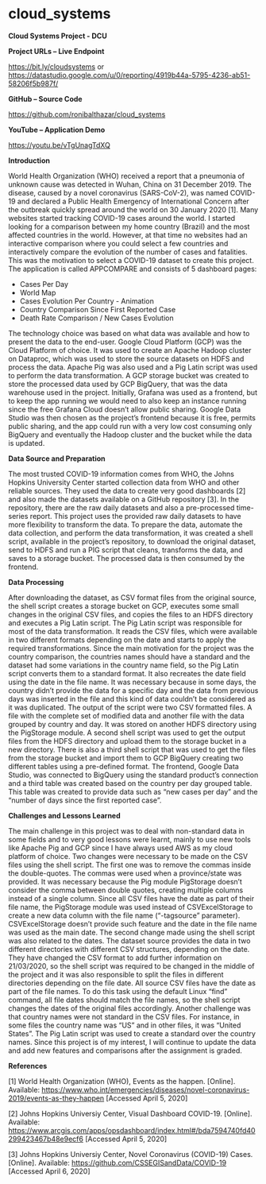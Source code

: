 # cloud_systems
**Cloud Systems Project - DCU**

**Project URLs – Live Endpoint**

https://bit.ly/cloudsystems
or
https://datastudio.google.com/u/0/reporting/4919b44a-5795-4236-ab51-58206f5b987f/

**GitHub – Source Code**

https://github.com/ronibalthazar/cloud_systems

**YouTube – Application Demo**

https://youtu.be/vTgUnagTdXQ


**Introduction**

World Health Organization (WHO) received a report that a pneumonia of unknown cause was detected in Wuhan, China on 31 December 2019. The disease, caused by a novel coronavirus (SARS-CoV-2), was named COVID-19 and declared a Public Health Emergency of International Concern after the outbreak quickly spread around the world on 30 January 2020 [1].
Many websites started tracking COVID-19 cases around the world. I started looking for a comparison between my home country (Brazil) and the most affected countries in the world. However, at that time no websites had an interactive comparison where you could select a few countries and interactively compare the evolution of the number of cases and fatalities. This was the motivation to select a COVID-19 dataset to create this project.
The application is called APPCOMPARE and consists of 5 dashboard pages:
- Cases Per Day
- World Map
- Cases Evolution Per Country - Animation
- Country Comparison Since First Reported Case
- Death Rate Comparison / New Cases Evolution

The technology choice was based on what data was available and how to present the data to the end-user. Google Cloud Platform (GCP) was the Cloud Platform of choice. It was used to create an Apache Hadoop cluster on Dataproc, which was used to store the source datasets on HDFS and process the data. Apache Pig was also used and a Pig Latin script was used to perform the data transformation. A GCP storage bucket was created to store the processed data used by GCP BigQuery, that was the data warehouse used in the project.
Initially, Grafana was used as a frontend, but to keep the app running we would need to also keep an instance running since the free Grafana Cloud doesn’t allow public sharing. Google Data Studio was then chosen as the project’s frontend because it is free, permits public sharing, and the app could run with a very low cost consuming only BigQuery and eventually the Hadoop cluster and the bucket while the data is updated.

**Data Source and Preparation**

The most trusted COVID-19 information comes from WHO, the Johns Hopkins University Center started collection data from WHO and other reliable sources. They used the data to create very good dashboards [2] and also made the datasets available on a GitHub repository [3].
In the repository, there are the raw daily datasets and also a pre-processed time-series report. This project uses the provided raw daily datasets to have more flexibility to transform the data.
To prepare the data, automate the data collection, and perform the data transformation, it was created a shell script, available in the project’s repository, to download the original dataset, send to HDFS and run a PIG script that cleans, transforms the data, and saves to a storage bucket. The processed data is then consumed by the frontend.

**Data Processing**

After downloading the dataset, as CSV format files from the original source, the shell script creates a storage bucket on GCP, executes some small changes in the original CSV files, and copies the files to an HDFS directory and executes a Pig Latin script.
The Pig Latin script was responsible for most of the data transformation. It reads the CSV files, which were available in two different formats depending on the date and starts to apply the required transformations. Since the main motivation for the project was the country comparison, the countries names should have a standard and the dataset had some variations in the country name field, so the Pig Latin script converts them to a standard format. It also recreates the date field using the date in the file name. It was necessary because in some days, the country didn’t provide the data for a specific day and the data from previous days was inserted in the file and this kind of data couldn’t be considered as it was duplicated.
The output of the script were two CSV formatted files. A file with the complete set of modified data and another file with the data grouped by country and day. It was stored on another HDFS directory using the PigStorage module.
A second shell script was used to get the output files from the HDFS directory and upload them to the storage bucket in a new directory.
There is also a third shell script that was used to get the files from the storage bucket and import them to GCP BigQuery creating two different tables using a pre-defined format.
The frontend, Google Data Studio, was connected to BigQuery using the standard product’s connection and a third table was created based on the country per day grouped table. This table was created to provide data such as “new cases per day” and the “number of days since the first reported case”.

**Challenges and Lessons Learned**

The main challenge in this project was to deal with non-standard data in some fields and to very good lessons were learnt, mainly to use new tools like Apache Pig and GCP since I have always used AWS as my cloud platform of choice.
Two changes were necessary to be made on the CSV files using the shell script.
The first one was to remove the commas inside the double-quotes. The commas were used when a province/state was provided. It was necessary because the Pig module PigStorage doesn’t consider the comma between double quotes, creating multiple columns instead of a single column. Since all CSV files have the date as part of their file name, the PigStorage module was used instead of CSVExcelStorage to create a new data column with the file name (“-tagsource” parameter). CSVExcelStorage doesn’t provide such feature and the date in the file name was used as the main date.
The second change made using the shell script was also related to the dates. The dataset source provides the data in two different directories with different CSV structures, depending on the date. They have changed the CSV format to add further information on 21/03/2020, so the shell script was required to be changed in the middle of the project and it was also responsible to split the files in different directories depending on the file date. All source CSV files have the date as part of the file names. To do this task using the default Linux “find” command, all file dates should match the file names, so the shell script changes the dates of the original files accordingly.
Another challenge was that country names were not standard in the CSV files. For instance, in some files the country name was “US” and in other files, it was “United States”. The Pig Latin script was used to create a standard over the country names.
	Since this project is of my interest, I will continue to update the data and add new features and comparisons after the assignment is graded.

**References**

[1] World Health Organization (WHO), Events as the happen. [Online]. Available:   https://www.who.int/emergencies/diseases/novel-coronavirus-2019/events-as-they-happen [Accessed April 5, 2020]

[2] Johns Hopkins Universiy Center, Visual Dashboard COVID-19. [Online]. Available: https://www.arcgis.com/apps/opsdashboard/index.html#/bda7594740fd40299423467b48e9ecf6
 [Accessed April 5, 2020]

[3] Johns Hopkins Universiy Center,  Novel Coronavirus (COVID-19) Cases. [Online]. Available: https://github.com/CSSEGISandData/COVID-19 [Accessed April 6, 2020]

